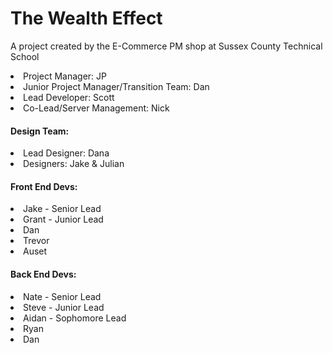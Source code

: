 # The Wealth Effect

A project created by the E-Commerce PM shop at Sussex County Technical School


<li>Project Manager: JP</li>
<li>Junior Project Manager/Transition Team: Dan</li>


<li>Lead Developer: Scott</li>
<li>Co-Lead/Server Management: Nick</li>

#### Design Team:
<li>Lead Designer: Dana</li>
<li>Designers: Jake & Julian</li>

#### Front End Devs:
<li>Jake - Senior Lead</li>
<li>Grant - Junior Lead</li>
<li>Dan</li>
<li>Trevor</li>
<li>Auset</li>

#### Back End Devs:
<li>Nate - Senior Lead</li>
<li>Steve - Junior Lead</li>
<li>Aidan - Sophomore Lead</li>
<li>Ryan</li>
<li>Dan</li>

